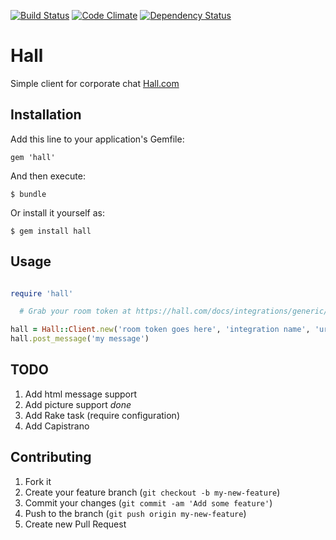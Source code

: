[![Build Status](https://travis-ci.org/a-b/hall.png?branch=master)](https://travis-ci.org/a-b/hall) [![Code Climate](https://codeclimate.com/github/a-b/hall.png)](https://codeclimate.com/github/a-b/hall) [![Dependency Status](https://gemnasium.com/a-b/hall.png)](https://gemnasium.com/a-b/hall) 
# Hall

Simple client for corporate chat [Hall.com](https://hall.com)

## Installation

Add this line to your application's Gemfile:

    gem 'hall'

And then execute:

    $ bundle

Or install it yourself as:

    $ gem install hall

## Usage

```ruby

require 'hall'

  # Grab your room token at https://hall.com/docs/integrations/generic/

hall = Hall::Client.new('room token goes here', 'integration name', 'url to the picture')
hall.post_message('my message')

```

## TODO

1. Add html message support
2. Add picture support *done*
3. Add Rake task (require configuration)
4. Add Capistrano

## Contributing

1. Fork it
2. Create your feature branch (`git checkout -b my-new-feature`)
3. Commit your changes (`git commit -am 'Add some feature'`)
4. Push to the branch (`git push origin my-new-feature`)
5. Create new Pull Request
